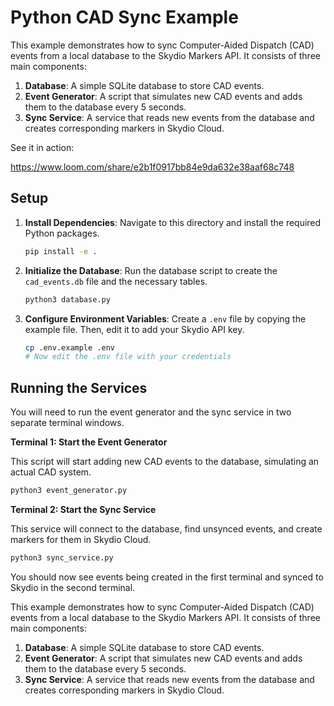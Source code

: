 # Python CAD Sync Example

This example demonstrates how to sync Computer-Aided Dispatch (CAD) events from a local database to the Skydio Markers API. It consists of three main components:

1.  **Database**: A simple SQLite database to store CAD events.
2.  **Event Generator**: A script that simulates new CAD events and adds them to the database every 5 seconds.
3.  **Sync Service**: A service that reads new events from the database and creates corresponding markers in Skydio Cloud.

See it in action:

https://www.loom.com/share/e2b1f0917bb84e9da632e38aaf68c748

## Setup

1.  **Install Dependencies**: Navigate to this directory and install the required Python packages.

    ```bash
    pip install -e .
    ```

2.  **Initialize the Database**: Run the database script to create the `cad_events.db` file and the necessary tables.

    ```bash
    python3 database.py
    ```

3.  **Configure Environment Variables**: Create a `.env` file by copying the example file. Then, edit it to add your Skydio API key.

    ```bash
    cp .env.example .env
    # Now edit the .env file with your credentials
    ```

## Running the Services

You will need to run the event generator and the sync service in two separate terminal windows.

**Terminal 1: Start the Event Generator**

This script will start adding new CAD events to the database, simulating an actual CAD system.

```bash
python3 event_generator.py
```

**Terminal 2: Start the Sync Service**

This service will connect to the database, find unsynced events, and create markers for them in Skydio Cloud.

```bash
python3 sync_service.py
```

You should now see events being created in the first terminal and synced to Skydio in the second terminal.

This example demonstrates how to sync Computer-Aided Dispatch (CAD) events from a local database to the Skydio Markers API. It consists of three main components:

1.  **Database**: A simple SQLite database to store CAD events.
2.  **Event Generator**: A script that simulates new CAD events and adds them to the database every 5 seconds.
3.  **Sync Service**: A service that reads new events from the database and creates corresponding markers in Skydio Cloud.

